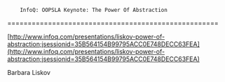 <!--
id: 300271017
link: http://tumblr.atmos.org/post/300271017/infoq-oopsla-keynote-the-power-of-abstraction
slug: infoq-oopsla-keynote-the-power-of-abstraction
date: Fri Dec 25 2009 12:26:07 GMT-0800 (PST)
publish: 2009-12-025
tags: 
title: 		InfoQ: OOPSLA Keynote: The Power Of Abstraction
	
-->


		InfoQ: OOPSLA Keynote: The Power Of Abstraction
	
====================================================

[http://www.infoq.com/presentations/liskov-power-of-abstraction;jsessionid=35B564154B99795ACC0E748DECC63FEA](http://www.infoq.com/presentations/liskov-power-of-abstraction;jsessionid=35B564154B99795ACC0E748DECC63FEA)

Barbara Liskov

